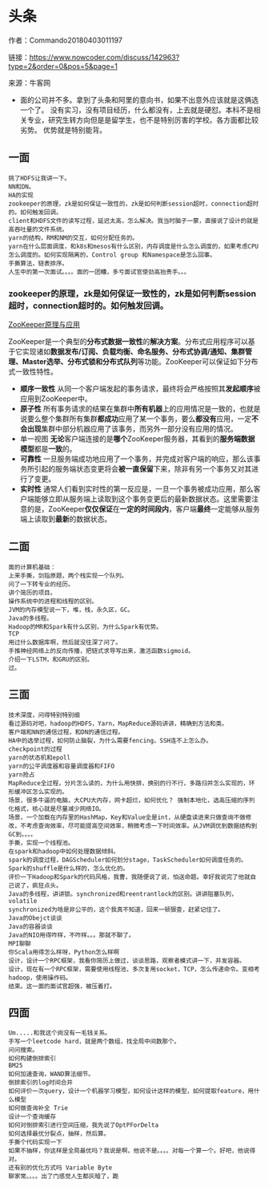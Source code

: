 # 头条

作者：Commando20180403011197

链接：https://www.nowcoder.com/discuss/142963?type=2&order=0&pos=5&page=1

来源：牛客网

- 面的公司并不多。拿到了头条和阿里的意向书，如果不出意外应该就是这俩选一个了。
  没有实习，没有项目经历，什么都没有，上去就是硬怼。本科不是相关专业，研究生转方向但是是留学生，也不是特别厉害的学校。各方面都比较劣势。
  优势就是特别能背。

## 一面

```
挑了HDFS让我讲一下。
NN和DN。
HA的实现
zookeeper的原理，zk是如何保证一致性的，zk是如何判断session超时，connection超时的。如何触发回调。
client和HDFS文件的读写过程，延迟太高，怎么解决。我当时脑子一蒙，直接说了设计的就是高吞吐量的文件系统。
yarn的结构，RM和NM的交互，如何分配任务的。
yarn在什么层面调度，和k8s和mesos有什么区别，内存调度是什么怎么调度的，如果考虑CPU怎么调度的。如何实现隔离的，Control group 和Namespace是怎么回事。
手撕算法，链表排序。
人生中的第一次面试。。。。面的一团糟，多亏面试官使劲高抬贵手。。。
```

### zookeeper的原理，zk是如何保证一致性的，zk是如何判断session超时，connection超时的。如何触发回调。

[ZooKeeper原理与应用](https://www.jianshu.com/p/84ad63127cd1)

 ZooKeeper是一个典型的**分布式数据一致性**的**解决方案**。分布式应用程序可以基于它实现诸如**数据发布/订阅、负载均衡、命名服务、分布式协调/通知、集群管理、Master选举、分布式锁和分布式队列**等功能。ZooKeeper可以保证如下分布式一致性特性。

- **顺序一致性**
  从同一个客户端发起的事务请求，最终将会严格按照其**发起顺序**被应用到ZooKeeper中。
- **原子性**
  所有事务请求的结果在集群中**所有机器**上的应用情况是一致的，也就是说要么整个集群所有集群**都成功**应用了某一个事务，要么**都没有**应用，一定**不会出现**集群中部分机器应用了该事务，而另外一部分没有应用的情况。
- 单一视图
  **无论**客户端连接的是**哪个**ZooKeeper服务器，其看到的**服务端数据模型**都是**一致**的。
- **可靠性**
  一旦服务端成功地应用了一个事务，并完成对客户端的响应，那么该事务所引起的服务端状态变更将会**被一直保留**下来，除非有另一个事务又对其进行了变更。
- **实时性**
  通常人们看到实时性的第一反应是，一旦一个事务被成功应用，那么客户端能够立即从服务端上读取到这个事务变更后的最新数据状态。这里需要注意的是，ZooKeeper**仅仅保证**在**一定的时间段内**，客户端**最终**一定能够从服务端上读取到**最新**的数据状态。

## 二面

```
面的计算机基础：
上来手撕，剑指原题，两个栈实现一个队列。
问了一下转专业的经历。
讲个简历的项目。
操作系统中的进程和线程的区别。
JVM的内存模型说一下，堆，栈，永久区，GC。
Java的多线程。
Hadoop的MR和Spark有什么区别，为什么Spark有优势。
TCP
用过什么数据库啊，然后就没往深了问了。
手推神经网络上的反向传播，把链式求导写出来，激活函数sigmoid。
介绍一下LSTM，和GRU的区别。
过。

```

## 三面

```
技术深度，问得特别特别细
看过源码对吧，hadoop的HDFS，Yarn，MapReduce源码讲讲，精确到方法和类。
客户端和NN的通信过程，和DN的通信过程。
HA中的选举过程，如何防止脑裂，为什么需要fencing，SSH连不上怎么办。
checkpoint的过程
yarn的状态机和epoll
yarn的公平调度器和容量调度器和FIFO
yarn抢占
MapReduce全过程，分片怎么读的，为什么用快排，换别的行不行，多路归并怎么实现的，环形缓冲区怎么实现的。
场景，很多牛逼的电脑，大CPU大内存，网卡超烂，如何优化？ 强制本地化，选高压缩的序列化格式，核心就是尽量减少网络IO。
场景，一个加载在内存里的HashMap，Key和Value全是int，从硬盘读进来只做查询不做修改，不考虑查询效率，尽可能提高空间效率，稍微考虑一下时间效率。从JVM调优到数据结构到GC到。。。。
手撕，实现一个线程池。
在spark和hadoop中如何处理数据倾斜。
spark的调度过程，DAGScheduler如何划分stage，TaskScheduler如何调度任务的。Spark的shuffle是什么样的，怎么优化的。
评价一下Hadoop和Spark的代码风格，我曹，我随便说了说，怕送命题。幸好我说完了他就自己说了，疯狂点头。
Java的多线程，讲讲锁。synchronized和reentrantlock的区别。讲讲阻塞队列，volatile
synchronized为啥是非公平的，这个我真不知道，回来一顿狠查，赶紧记住了。
Java的Obejct谈谈
Java的容器谈谈
Java的NIO用得咋样，不咋样。。。那就不聊了。
MPI聊聊
你Scala用得怎么样呀，Python怎么样啊
设计，设计一个RPC框架，我看你简历上做过，谈谈思路，观察者模式讲一下，并发容器。
设计，现在有一个RPC框架，需要使用线程池，多次复用socket，TCP，怎么传递命令。变相考hadoop，使用操作码。
结束。这一面的面试官超强，被压着打。

```
## 四面

```
Um.....和我这个岗没有一毛钱关系。
手写一个leetcode hard，就是两个数组，找全局中间数那个。
问问搜索。
如何构建倒排索引
BM25
如何加速查询，WAND算法细节。
倒排索引的log时间合并
如何评价一次query，设计一个机器学习模型，如何设计这样的模型，如何提取feature，用什么模型
如何做查询补全 Trie
设计一个查询缓存
如何对倒排索引进行空间压缩，我先说了OptPForDelta
如何选择最优分裂点，抽样，然后算。
手撕个代码实现一下
如果不抽样，你这样是全局最优吗？我说是啊，他说不是。。。。对每一个算一个。好吧，他说得对。
还有别的优化方式吗 Variable Byte
聊家常。。。。出了门感觉人生都灰暗了，跪

```

# 